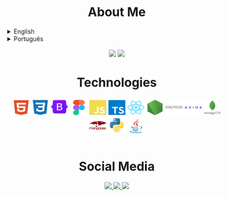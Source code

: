 <div>
	<h1 align="center">About Me</h1>	
	<details>
		<summary>English</summary>
		<br>
		<p>
			Hey, I'm Felipe Macedo, a student full of energy and eager for professional adventures! I'm on the verge of earning my degree in Software Engineering from UNICEPLAC, and I can't wait to bring my passion for technology to an amazing corporate environment.
		</p>
		<p>
			Throughout my academic journey, I've honed ninja-like skills in programming, puzzle-solving, and teamwork. I've taken on challenges in academic projects that have expanded my creativity and sharpened my critical thinking.
		</p>
		<p>
			I'm eager to dive headfirst into your company and be a driving force behind exciting projects. My dedication and quick learning abilities make me a valuable candidate. Let's chat about how I can contribute to your organization soon? 😄🚀
		</p>
	</details>
	<details>
		<summary>Português</summary>
		<br>
		<p>
			Ei, eu sou Felipe Macedo, um estudante cheio de energia e sede de aventuras no mundo profissional! Estou quase pegando meu diploma de Engenharia de Software na UNICEPLAC e mal posso esperar para levar minha paixão pela tecnologia a um ambiente corporativo incrível.
		</p>
		<p>
			Durante minha jornada acadêmica, desenvolvi habilidades ninja em programação, resolução de quebra-cabeças e trabalho em equipe. Enfrentei desafios em projetos acadêmicos que expandiram minha criatividade e aprimoraram meu raciocínio crítico.
		</p>
		<p>
			Estou ansioso para me juntar à sua equipe e contribuir com projetos empolgantes. Minha dedicação e disposição para aprender rapidamente me tornam um candidato valioso. Vamos conversar sobre como posso agregar valor à sua organização em breve? 😄🚀
		</p>
	</details>
</div>

<br>
<div align="center">
	<picture>
  		<source
		    srcset="https://github-readme-stats.vercel.app/api?username=Zuk3s&show_icons=true&theme=dark&icon_color=F2C53D&ring_color=F2C53D&rank_icon=github"
		    media="(prefers-color-scheme: dark)"
		/>
		<source
		    srcset="https://github-readme-stats.vercel.app/api?username=Zuk3s&show_icons=true&title_color=000000&icon_color=3E7BAC&ring_color=3E7BAC&rank_icon=github"
		    media="(prefers-color-scheme: light), (prefers-color-scheme: no-preference)"
		/>
		  <img height="190px" src="https://github-readme-stats.vercel.app/api?username=Zuk3s&show_icons=true" />
	</picture>
	<picture>
  		<source
		    srcset="https://github-readme-stats.vercel.app/api/top-langs/?username=Zuk3s&show_icons=true&theme=dark&size_weight=0.5&count_weight=0.5&langs_count=5&layout=donut&exclude_repo=The-Creed-Of-Gods-Game"
		    media="(prefers-color-scheme: dark)"
		/>
		<source
		    srcset="https://github-readme-stats.vercel.app/api/top-langs/?username=Zuk3s&show_icons=true&size_weight=0.5&count_weight=0.5&langs_count=5&layout=donut&title_color=000000&exclude_repo=The-Creed-Of-Gods-Game"
		    media="(prefers-color-scheme: light), (prefers-color-scheme: no-preference)"
		/>
		  <img height="190px" src="https://github-readme-stats.vercel.app/api/top-langs/?username=Zuk3s&size_weight=0&count_weight=1&langs_count=5&layout=donut&exclude_repo=The-Creed-Of-Gods-Game"/>
	</picture>
</div>
		
<div align="center">
	<h1> Technologies </h1>
	<a href="https://developer.mozilla.org/pt-BR/docs/Web/HTML" target="_blank" rel="noreferrer"><img alt="Zuk3s-HTML" height="35" width="40" src="https://raw.githubusercontent.com/devicons/devicon/master/icons/html5/html5-plain.svg" target="_blank"></a>
	<a href="https://developer.mozilla.org/pt-BR/docs/Web/CSS" target="_blank" rel="noreferrer"><img alt="Zuk3s-CSS" height="35" width="40" src="https://raw.githubusercontent.com/devicons/devicon/master/icons/css3/css3-plain.svg" target="_blank"></a>
	<a href="https://getbootstrap.com/" target="_blank" rel="noreferrer"><img alt="Zuk3s-Bootstrap" height="39" width="40" src="https://raw.githubusercontent.com/devicons/devicon/master/icons/bootstrap/bootstrap-original.svg" target="_blank"></a>
	<a href="https://www.figma.com/" target="_blank" rel="noreferrer"><img alt="Zuk3s-Figma" height="35" width="40" src="https://raw.githubusercontent.com/devicons/devicon/master/icons/figma/figma-original.svg" target="_blank"></a>
	<a href="https://developer.mozilla.org/pt-BR/docs/Web/JavaScript" target="_blank" rel="noreferrer"><img alt="Zuk3s-Js" height="35" width="40" src="https://raw.githubusercontent.com/devicons/devicon/master/icons/javascript/javascript-plain.svg" target="_blank"></a>
	<a href="https://www.typescriptlang.org/" target="_blank" rel="noreferrer"><img alt="Zuk3s-Ts" height="35" width="40" src="https://raw.githubusercontent.com/devicons/devicon/master/icons/typescript/typescript-plain.svg" target="_blank"></a>
	<a href="https://reactjs.org/" target="_blank" rel="noreferrer"><img alt="Zukes-React" height="35" width="40" src="https://raw.githubusercontent.com/devicons/devicon/master/icons/react/react-original.svg" target="_blank"></a>
	<a href="https://nodejs.org/en/" target="_blank" rel="noreferrer"><img alt="Zuk3s-Node" height="35" width="40" src="https://raw.githubusercontent.com/devicons/devicon/master/icons/nodejs/nodejs-original.svg" target="_blank"></a>
	<a href="https://expressjs.com/" target="_blank" rel="noreferrer"><img alt="Zuk3s-Express" height="35" width="40" src="https://raw.githubusercontent.com/devicons/devicon/master/icons/express/express-original-wordmark.svg" target="_blank"></a>
	<a href="https://github.com/axios/axios" target="_blank" rel="noreferrer"><img alt="Zuk3s-Axios" height="35" width="40" src="https://raw.githubusercontent.com/devicons/devicon/master/icons/axios/axios-plain-wordmark.svg" target="_blank"></a>
	<a href="https://www.mongodb.com/" target="_blank" rel="noreferrer"><img alt="Zuk3s-MongoDB" height="35" width="40" src="https://raw.githubusercontent.com/devicons/devicon/master/icons/mongodb/mongodb-original-wordmark.svg" target="_blank"></a>
	<a href="https://mongoosejs.com/" target="_blank" rel="noreferrer"><img alt="Zuk3s-Mongoose" height="35" width="40" src="https://raw.githubusercontent.com/devicons/devicon/master/icons/mongoose/mongoose-original-wordmark.svg" target="_blank"></a>
	<a href="https://www.python.org/" target="_blank" rel="noreferrer"><img alt="Zuk3s-Python" height="39" width="40" src="https://raw.githubusercontent.com/devicons/devicon/master/icons/python/python-original.svg" target="_blank"></a>
	<a href="https://www.java.com/pt-BR/" target="_blank" rel="noreferrer"><img alt="Zuk3s-Java" height="35" width="40" src="https://raw.githubusercontent.com/devicons/devicon/master/icons/java/java-original.svg" target="_blank"></a>
</div>

<br>

<div align="center">
	<h1> Social Media </h1>
	<a href="https://www.instagram.com/felipe_mac14" target="_blank">
		<img src="https://img.shields.io/badge/-Instagram-%23E4405F?style=for-the-badge&logo=instagram&logoColor=white" target="_blank">
	</a>
	<a href="mailto:felipe.macedo2908@gmail.com">
		<img src="https://img.shields.io/badge/-Gmail-%23333?style=for-the-badge&logo=gmail&logoColor=white" target="_blank">
	</a>
	<a href="https://www.linkedin.com/in/felipe-macedo-31b26a235/" target="_blank">
		<img src="https://img.shields.io/badge/-LinkedIn-%230077B5?style=for-the-badge&logo=linkedin&logoColor=white" target="_blank">
	</a> 
</div>  
  
